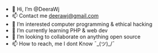 - 👋 Hi, I’m @DeeraWj
- 📫 Contact me deerawj@gmail.com
- 👀 I’m interested computer programming & ethical hacking
- 🌱 I’m currently learning PHP & web dev
- 💞️ I’m looking to collaborate on anything open source
- 📫 How to reach, me I dont Know ¯\_(ツ)_/¯

<!---
DeeraWj/DeeraWj is a ✨ special ✨ repository because its `README.md` (this file) appears on your GitHub profile.
You can click the Preview link to take a look at your changes.
--->
